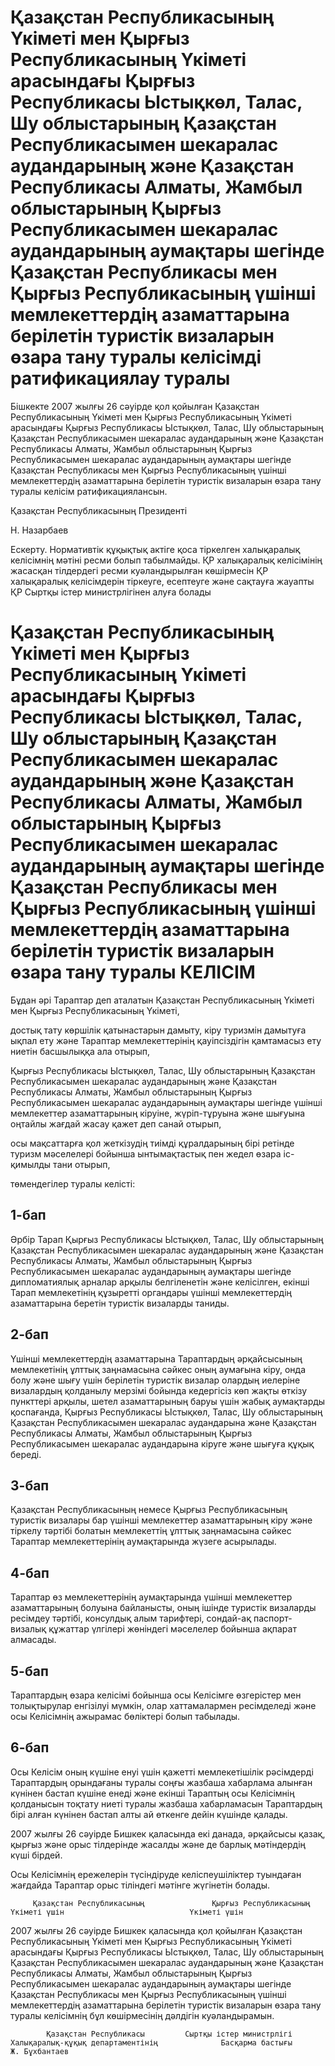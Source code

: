 # Қазақстан Республикасының Үкіметі мен Қырғыз Республикасының Үкіметі арасындағы Қырғыз Республикасы Ыстықкөл, Талас, Шу облыстарының Қазақстан Республикасымен шекаралас аудандарының және Қазақстан Республикасы Алматы, Жамбыл облыстарының Қырғыз Республикасымен шекаралас аудандарының аумақтары шегінде Қазақстан Республикасы мен Қырғыз Республикасының үшінші мемлекеттердің азаматтарына берілетін туристік визаларын өзара тану туралы келісімді ратификациялау туралы

Бішкекте 2007 жылғы 26 сәуірде қол қойылған Қазақстан Республикасының Үкіметі мен Қырғыз Республикасының Үкіметі арасындағы Қырғыз Республикасы Ыстықкөл, Талас, Шу облыстарының Қазақстан Республикасымен шекаралас аудандарының және Қазақстан Республикасы Алматы, Жамбыл облыстарының Қырғыз Республикасымен шекаралас аудандарының аумақтары шегінде Қазақстан Республикасы мен Қырғыз Республикасының үшінші мемлекеттердің азаматтарына берілетін туристік визаларын өзара тану туралы келісім ратификациялансын.

Қазақстан Республикасының Президенті

Н. Назарбаев

Ескерту. Нормативтік құқықтық актіге қоса тіркелген халықаралық келісімнің мәтіні ресми болып табылмайды. ҚР халықаралық келісімінің жасасқан тілдердегі ресми куәландырылған көшірмесін ҚР халықаралық келісімдерін тіркеуге, есептеуге және сақтауға жауапты ҚР Сыртқы істер министрлігінен алуға болады

# Қазақстан Республикасының Үкіметі мен Қырғыз Республикасының Үкіметі арасындағы Қырғыз Республикасы Ыстықкөл, Талас, Шу облыстарының Қазақстан Республикасымен шекаралас аудандарының және Қазақстан Республикасы Алматы, Жамбыл облыстарының Қырғыз Республикасымен шекаралас аудандарының аумақтары шегінде Қазақстан Республикасы мен Қырғыз Республикасының үшінші мемлекеттердің азаматтарына берілетін туристік визаларын өзара тану туралы КЕЛІСІМ

Бұдан әрі Тараптар деп аталатын Қазақстан Республикасының Үкіметі мен Қырғыз Республикасының Үкіметі,

достық тату көршілік қатынастарын дамыту, кіру туризмін дамытуға ықпал ету және Тараптар мемлекеттерінің қауіпсіздігін қамтамасыз ету ниетін басшылыққа ала отырып,

Қырғыз Республикасы Ыстықкөл, Талас, Шу облыстарының Қазақстан Республикасымен шекаралас аудандарының және Қазақстан Республикасы Алматы, Жамбыл облыстарының Қырғыз Республикасымен шекаралас аудандарының аумақтары шегінде үшінші мемлекеттер азаматтарының кіруіне, жүріп-тұруына және шығуына оңтайлы жағдай жасау қажет деп санай отырып,

осы мақсаттарға қол жеткізудің тиімді құралдарының бірі ретінде туризм мәселелері бойынша ынтымақтастық пен жедел өзара іс-қимылды тани отырып,

төмендегілер туралы келісті:

## 1-бап

Әрбір Тарап Қырғыз Республикасы Ыстықкөл, Талас, Шу облыстарының Қазақстан Республикасымен шекаралас аудандарының және Қазақстан Республикасы Алматы, Жамбыл облыстарының Қырғыз Республикасымен шекаралас аудандарының аумақтары шегінде дипломатиялық арналар арқылы белгіленетін және келісілген, екінші Тарап мемлекетінің құзыретті органдары үшінші мемлекеттердің азаматтарына беретін туристік визаларды таниды.

## 2-бап

Үшінші мемлекеттердің азаматтарына Тараптардың әрқайсысының мемлекетінің ұлттық заңнамасына сәйкес оның аумағына кіру, онда болу және шығу үшін берілетін туристік визалар олардың иелеріне визалардың қолданылу мерзімі бойында кедергісіз көп жақты өткізу пункттері арқылы, шетел азаматтарының баруы үшін жабық аумақтарды қоспағанда, Қырғыз Республикасы Ыстықкөл, Талас, Шу облыстарының Қазақстан Республикасымен шекаралас аудандарына және Қазақстан Республикасы Алматы, Жамбыл облыстарының Қырғыз Республикасымен шекаралас аудандарына кіруге және шығуға құқық береді.

## 3-бап

Қазақстан Республикасының немесе Қырғыз Республикасының туристік визалары бар үшінші мемлекеттер азаматтарының кіру және тіркелу тәртібі болатын мемлекеттің ұлттық заңнамасына сәйкес Тараптар мемлекеттерінің аумақтарында жүзеге асырылады.

## 4-бап

Тараптар өз мемлекеттерінің аумақтарында үшінші мемлекеттер азаматтарының болуына байланысты, оның ішінде туристік визаларды ресімдеу тәртібі, консулдық алым тарифтері, сондай-ақ паспорт-визалық құжаттар үлгілері жөніндегі мәселелер бойынша ақпарат алмасады.

## 5-бап

Тараптардың өзара келісімі бойынша осы Келісімге өзгерістер мен толықтырулар енгізілуі мүмкін, олар хаттамалармен ресімделеді және осы Келісімнің ажырамас бөліктері болып табылады.

## 6-бап

Осы Келісім оның күшіне енуі үшін қажетті мемлекетішілік рәсімдерді Тараптардың орындағаны туралы соңғы жазбаша хабарлама алынған күнінен бастап күшіне енеді және екінші Тараптың осы Келісімнің қолданысын тоқтату ниеті туралы жазбаша хабарламасын Тараптардың бірі алған күнінен бастап алты ай өткенге дейін күшінде қалады.

2007 жылғы 26 сәуірде Бишкек қаласында екі данада, әрқайсысы қазақ, қырғыз және орыс тілдерінде жасалды және де барлық мәтіндердің күші бірдей.

Осы Келісімнің ережелерін түсіндіруде келіспеушіліктер туындаған жағдайда Тараптар орыс тіліндегі мәтінге жүгінетін болады.

         Қазақстан Республикасының               Қырғыз Республикасының         Үкіметі үшін                            Үкіметі үшін

2007 жылғы 26 сәуірде Бишкек қаласында қол қойылған Қазақстан Республикасының Үкіметі мен Қырғыз Республикасының Үкіметі арасындағы Қырғыз Республикасы Ыстықкөл, Талас, Шу облыстарының Қазақстан Республикасымен шекаралас аудандарының және Қазақстан Республикасы Алматы, Жамбыл облыстарының Қырғыз Республикасымен шекаралас аудандарының аумақтары шегінде Қазақстан Республикасы мен Қырғыз Республикасының үшінші мемлекеттердің азаматтарына берілетін туристік визаларын өзара тану туралы келісімнің бұл көшірмесінің дәлдігін куәландырамын.

            Қазақстан Республикасы         Сыртқы істер министрлігі Халықаралық-құқық департаментінің              Басқарма бастығы                                                         Ж. Бұхбантаев

